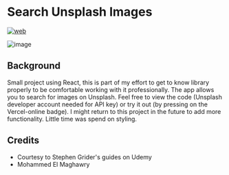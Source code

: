 # Search Unsplash Images

[![web](https://img.shields.io/static/v1?logo=vercel&message=Online&label=Vercel&color=#FFFFFF)](https://search-unsplash-images.vercel.app)

![image](https://user-images.githubusercontent.com/96972844/162643622-467ad785-ad1b-4cea-92d2-75b462e8fa89.png)


## Background
Small project using React, this is part of my effort to get to know library properly to be comfortable working with it professionally.  The app allows you to search for images on Unsplash. Feel free to view the code (Unsplash developer account needed for API key) or try it out (by pressing on the Vercel-online badge). I might return to this project in the future to add more functionality. Little time was spend on styling.


## Credits
- Courtesy to Stephen Grider's guides on Udemy
- Mohammed El Maghawry 
